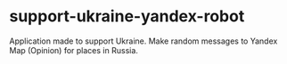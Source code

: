 # support-ukraine-yandex-robot
Application made to support Ukraine. Make random messages to Yandex Map (Opinion) for places in Russia.
